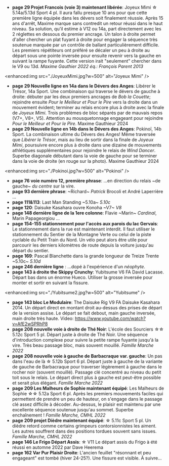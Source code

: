 - **page 29 Projet Francois (voie 3) maintenant libérée**: Joyeux Mimi &star; 5.14a/5.13d Sport 4 pl. Il aura fallu presque 10 ans pour que cette première ligne équipée dans les dévers soit finalement réussie. Après 15 ans d'arrêt, Maxime marque sans contredit un retour réussi dans le haut niveau. Sa solution, qu'il estime à V12 ou 14a, part directement avec les 2 réglettes en dessous du premier ancrage. Un talon à droite permet d'aller chercher un plat fuyant à droite pour engager la séquence très soutenue marquée par un contrôle de ballant particulièrement difficile. Les premiers répétiteurs ont préféré se décaler un peu à droite au départ sous une pointe inversée pour ensuite revenir vers la gauche en suivant la rampe fuyante. Cette version irait "seulement" chercher dans le V9 ou 13d. *Maxime Gauthier 2022 éq.: François Parent 2013*

<enhanced:img src="./JoyeuxMimi.jpg?w=500" alt="Joyeux Mimi" />

- **page 29 Nouvelle ligne en 14a dans le Dévers des Anges**: Libérer le Trésor, 14a Sport. Une combinaison qui traverse le dévers de gauche à droite: débuter par les deux premiers ancrages de *Bob la Couette*; rejoindre ensuite *Pour le Meilleur et Pour le Pire* vers la droite dans un mouvement évident; terminer au relais encore plus à droite avec la finale de *Joyeux Mimi*. Trois problèmes de bloc séparés par de mauvais repos (V7+, V8+, V5). Attention au mousquetonnage engageant pour rejoindre *Pour le Meilleur et Pour le Pire*. Maxime Gauthieur 2024
- **page 29 Nouvelle ligne en 14b dans le Dévers des Anges**: Pokinoï, 14b Sport. La combinaison ultime du Dévers des Anges! Même traversée que *Libérer le Trésor*, mais au lieu de sortir dans la finale de *Joyeux Mimi*, poursuivre encore plus à droite dans une dizaine de mouvements athlétiques supplémentaires pour rejoindre le relais de *Wind Dancer*. Superbe diagonale débutant dans la voie de gauche pour se terminer dans la voie de droite (en rouge sur la photo). Maxime Gauthieur 2024

<enhanced:img src="./Pokinoi.jpg?w=500" alt="Pokinoi" />

- **page 76 voie numéro 12, première phrase**: ...en direction du relais ~de gauche~ *du centre* sur la vire.
- **page 93 dernière phrase**: ~Richard~ *Patrick* Brocoli et André Laperrière ...
- **page 111&113**: Last Man Standing ~5.10a~ *5.10c*
- **page 120**: Daisuke Kasahara ouvre Konoha ~V7~ *V8*
- **page 148 dernière ligne de la 1ere colonne**: Flavie ~Marin~ *Cardinal*, Marin Papageorgiou ...
- **page 154-155 stationnement pour l'accès aux parois du lac Gervais**: Le stationnement dans la rue est maintenant interdit. Il faut utiliser le stationnement du Sentier de la Montagne Verte ou celui de la piste cyclable du Petit Train du Nord. Un vélo peut alors être utile pour parcourir les derniers kilomètres de route depuis la voiture jusqu'au départ du sentier.
- **page 169**: Pascal Blanchette dans la grande longueur de Treize Trente ~5.10c~ *5.10d*
- **page 246 dernière ligne** : ...dopé à l'expérience d'un *néophyte*.
- **page 143 à droite the Skippy Crunchy**: Yubitsume V6 FA David Lacasse. Départ bas dans un énorme Hueco. Utiliser la grosse inversée pour monter et sortir en suivant la fissure.

<enhanced:img src="./Yubitsume2.jpg?w=500" alt="Yubitsume" />

- **page 143 bloc Le Modulaire**: The Daisuke Rig V9 FA Daisuke Kasahara 2014. Un départ direct en montant droit au-dessus des prises de départ de la version assise.  Le départ se fait debout, main gauche inversée, main droite très haute. Video: https://www.youtube.com/watch?v=AfE2wSPRhP8
- **page 208 nouvelle voie à droite de Thé Noir**: L'école des Sourciers &star;&star; 5.12c Sport 5 pl. Départ juste à droite de Thé Noir. Une séquence d'introduction complexe pour suivre la petite rampe fuyante jusqu'à la vire. Très beau passage bloc, mais souvent mouillé. *Famille Marche 2022*
- **page 208 nouvelle voie à gauche de Barbacraque var. gauche**: Un pas dans l'eau de là &star; 5.12b Sport 6 pl. Départ juste à gauche de la variante de gauche de Barbacraque pour traverser légèrement à gauche dans le rocher noir (souvent mouillé). Passage clé concentré au niveau du petit toit sous le relais. Le départ direct plus à gauche est peut-être possible et serait plus élégant. *Famille Marche 2022*
- **page 209 Les Malheurs de Sophie maintenant équipé**: Les Malheurs de Sophie &star;&star; 5.12a Sport 6 pl. Après les premiers mouvements faciles qui permettent de prendre un peu de hauteur, on s'engage dans le passage clé assez difficile à décoder. Au-dessus, le plaisir est maintenu par une excellente séquence soutenue jusqu'au sommet. Superbe enchaînement ! *Famille Marche, CMHL 2022*
- **page 209 projet Dièdre maintenant équipé**: &star; 5.11c Sport 5 pl. Un dièdre retord comme certains grimpeurs contorsionnistes les aiment. Les autres souffrent dans des positions tordues souvent sans issues. *Famille Marche, CMHL 2022*
- **page 146 Le Frigo Départ Assis**: &star; V11 Le départ assis du Frigo à été réussi en automne 2022 par Dave Heerema
- **page 162 Var Pur Plaisir Droite**: L'ancien feuillet "résonnant et peu engageant" est tombé (hiver 24-25?). Une fissure est visible. À suivre... 
